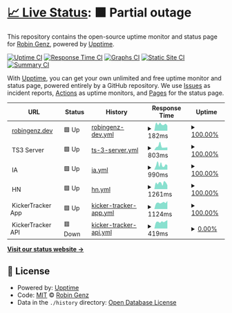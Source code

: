 # [📈 Live Status](https://robingenz.github.io/upptime): <!--live status--> **🟧 Partial outage**

This repository contains the open-source uptime monitor and status page for [Robin Genz](https://robingenz.dev), powered by [Upptime](https://github.com/upptime/upptime).

[![Uptime CI](https://github.com/robingenz/upptime/workflows/Uptime%20CI/badge.svg)](https://github.com/robingenz/upptime/actions?query=workflow%3A%22Uptime+CI%22)
[![Response Time CI](https://github.com/robingenz/upptime/workflows/Response%20Time%20CI/badge.svg)](https://github.com/robingenz/upptime/actions?query=workflow%3A%22Response+Time+CI%22)
[![Graphs CI](https://github.com/robingenz/upptime/workflows/Graphs%20CI/badge.svg)](https://github.com/robingenz/upptime/actions?query=workflow%3A%22Graphs+CI%22)
[![Static Site CI](https://github.com/robingenz/upptime/workflows/Static%20Site%20CI/badge.svg)](https://github.com/robingenz/upptime/actions?query=workflow%3A%22Static+Site+CI%22)
[![Summary CI](https://github.com/robingenz/upptime/workflows/Summary%20CI/badge.svg)](https://github.com/robingenz/upptime/actions?query=workflow%3A%22Summary+CI%22)

With [Upptime](https://upptime.js.org), you can get your own unlimited and free uptime monitor and status page, powered entirely by a GitHub repository. We use [Issues](https://github.com/robingenz/upptime/issues) as incident reports, [Actions](https://github.com/robingenz/upptime/actions) as uptime monitors, and [Pages](https://robingenz.github.io/upptime) for the status page.

<!--start: status pages-->
<!-- This summary is generated by Upptime (https://github.com/upptime/upptime) -->
<!-- Do not edit this manually, your changes will be overwritten -->
<!-- prettier-ignore -->
| URL | Status | History | Response Time | Uptime |
| --- | ------ | ------- | ------------- | ------ |
| <img alt="" src="https://icons.duckduckgo.com/ip3/robingenz.dev.ico" height="13"> [robingenz.dev](https://robingenz.dev/) | 🟩 Up | [robingenz-dev.yml](https://github.com/robingenz/upptime/commits/HEAD/history/robingenz-dev.yml) | <details><summary><img alt="Response time graph" src="./graphs/robingenz-dev/response-time-week.png" height="20"> 182ms</summary><br><a href="https://robingenz.github.io/upptime/history/robingenz-dev"><img alt="Response time 1277" src="https://img.shields.io/endpoint?url=https%3A%2F%2Fraw.githubusercontent.com%2Frobingenz%2Fupptime%2FHEAD%2Fapi%2Frobingenz-dev%2Fresponse-time.json"></a><br><a href="https://robingenz.github.io/upptime/history/robingenz-dev"><img alt="24-hour response time 226" src="https://img.shields.io/endpoint?url=https%3A%2F%2Fraw.githubusercontent.com%2Frobingenz%2Fupptime%2FHEAD%2Fapi%2Frobingenz-dev%2Fresponse-time-day.json"></a><br><a href="https://robingenz.github.io/upptime/history/robingenz-dev"><img alt="7-day response time 182" src="https://img.shields.io/endpoint?url=https%3A%2F%2Fraw.githubusercontent.com%2Frobingenz%2Fupptime%2FHEAD%2Fapi%2Frobingenz-dev%2Fresponse-time-week.json"></a><br><a href="https://robingenz.github.io/upptime/history/robingenz-dev"><img alt="30-day response time 193" src="https://img.shields.io/endpoint?url=https%3A%2F%2Fraw.githubusercontent.com%2Frobingenz%2Fupptime%2FHEAD%2Fapi%2Frobingenz-dev%2Fresponse-time-month.json"></a><br><a href="https://robingenz.github.io/upptime/history/robingenz-dev"><img alt="1-year response time 1258" src="https://img.shields.io/endpoint?url=https%3A%2F%2Fraw.githubusercontent.com%2Frobingenz%2Fupptime%2FHEAD%2Fapi%2Frobingenz-dev%2Fresponse-time-year.json"></a></details> | <details><summary><a href="https://robingenz.github.io/upptime/history/robingenz-dev">100.00%</a></summary><a href="https://robingenz.github.io/upptime/history/robingenz-dev"><img alt="All-time uptime 99.91%" src="https://img.shields.io/endpoint?url=https%3A%2F%2Fraw.githubusercontent.com%2Frobingenz%2Fupptime%2FHEAD%2Fapi%2Frobingenz-dev%2Fuptime.json"></a><br><a href="https://robingenz.github.io/upptime/history/robingenz-dev"><img alt="24-hour uptime 100.00%" src="https://img.shields.io/endpoint?url=https%3A%2F%2Fraw.githubusercontent.com%2Frobingenz%2Fupptime%2FHEAD%2Fapi%2Frobingenz-dev%2Fuptime-day.json"></a><br><a href="https://robingenz.github.io/upptime/history/robingenz-dev"><img alt="7-day uptime 100.00%" src="https://img.shields.io/endpoint?url=https%3A%2F%2Fraw.githubusercontent.com%2Frobingenz%2Fupptime%2FHEAD%2Fapi%2Frobingenz-dev%2Fuptime-week.json"></a><br><a href="https://robingenz.github.io/upptime/history/robingenz-dev"><img alt="30-day uptime 100.00%" src="https://img.shields.io/endpoint?url=https%3A%2F%2Fraw.githubusercontent.com%2Frobingenz%2Fupptime%2FHEAD%2Fapi%2Frobingenz-dev%2Fuptime-month.json"></a><br><a href="https://robingenz.github.io/upptime/history/robingenz-dev"><img alt="1-year uptime 99.84%" src="https://img.shields.io/endpoint?url=https%3A%2F%2Fraw.githubusercontent.com%2Frobingenz%2Fupptime%2FHEAD%2Fapi%2Frobingenz-dev%2Fuptime-year.json"></a></details>
| <img alt="" src="https://icons.duckduckgo.com/ip3/null.ico" height="13"> TS3 Server | 🟩 Up | [ts-3-server.yml](https://github.com/robingenz/upptime/commits/HEAD/history/ts-3-server.yml) | <details><summary><img alt="Response time graph" src="./graphs/ts-3-server/response-time-week.png" height="20"> 803ms</summary><br><a href="https://robingenz.github.io/upptime/history/ts-3-server"><img alt="Response time 1608" src="https://img.shields.io/endpoint?url=https%3A%2F%2Fraw.githubusercontent.com%2Frobingenz%2Fupptime%2FHEAD%2Fapi%2Fts-3-server%2Fresponse-time.json"></a><br><a href="https://robingenz.github.io/upptime/history/ts-3-server"><img alt="24-hour response time 1516" src="https://img.shields.io/endpoint?url=https%3A%2F%2Fraw.githubusercontent.com%2Frobingenz%2Fupptime%2FHEAD%2Fapi%2Fts-3-server%2Fresponse-time-day.json"></a><br><a href="https://robingenz.github.io/upptime/history/ts-3-server"><img alt="7-day response time 803" src="https://img.shields.io/endpoint?url=https%3A%2F%2Fraw.githubusercontent.com%2Frobingenz%2Fupptime%2FHEAD%2Fapi%2Fts-3-server%2Fresponse-time-week.json"></a><br><a href="https://robingenz.github.io/upptime/history/ts-3-server"><img alt="30-day response time 1082" src="https://img.shields.io/endpoint?url=https%3A%2F%2Fraw.githubusercontent.com%2Frobingenz%2Fupptime%2FHEAD%2Fapi%2Fts-3-server%2Fresponse-time-month.json"></a><br><a href="https://robingenz.github.io/upptime/history/ts-3-server"><img alt="1-year response time 1636" src="https://img.shields.io/endpoint?url=https%3A%2F%2Fraw.githubusercontent.com%2Frobingenz%2Fupptime%2FHEAD%2Fapi%2Fts-3-server%2Fresponse-time-year.json"></a></details> | <details><summary><a href="https://robingenz.github.io/upptime/history/ts-3-server">100.00%</a></summary><a href="https://robingenz.github.io/upptime/history/ts-3-server"><img alt="All-time uptime 97.47%" src="https://img.shields.io/endpoint?url=https%3A%2F%2Fraw.githubusercontent.com%2Frobingenz%2Fupptime%2FHEAD%2Fapi%2Fts-3-server%2Fuptime.json"></a><br><a href="https://robingenz.github.io/upptime/history/ts-3-server"><img alt="24-hour uptime 100.00%" src="https://img.shields.io/endpoint?url=https%3A%2F%2Fraw.githubusercontent.com%2Frobingenz%2Fupptime%2FHEAD%2Fapi%2Fts-3-server%2Fuptime-day.json"></a><br><a href="https://robingenz.github.io/upptime/history/ts-3-server"><img alt="7-day uptime 100.00%" src="https://img.shields.io/endpoint?url=https%3A%2F%2Fraw.githubusercontent.com%2Frobingenz%2Fupptime%2FHEAD%2Fapi%2Fts-3-server%2Fuptime-week.json"></a><br><a href="https://robingenz.github.io/upptime/history/ts-3-server"><img alt="30-day uptime 100.00%" src="https://img.shields.io/endpoint?url=https%3A%2F%2Fraw.githubusercontent.com%2Frobingenz%2Fupptime%2FHEAD%2Fapi%2Fts-3-server%2Fuptime-month.json"></a><br><a href="https://robingenz.github.io/upptime/history/ts-3-server"><img alt="1-year uptime 100.00%" src="https://img.shields.io/endpoint?url=https%3A%2F%2Fraw.githubusercontent.com%2Frobingenz%2Fupptime%2FHEAD%2Fapi%2Fts-3-server%2Fuptime-year.json"></a></details>
| <img alt="" src="https://icons.duckduckgo.com/ip3/null.ico" height="13"> IA | 🟩 Up | [ia.yml](https://github.com/robingenz/upptime/commits/HEAD/history/ia.yml) | <details><summary><img alt="Response time graph" src="./graphs/ia/response-time-week.png" height="20"> 990ms</summary><br><a href="https://robingenz.github.io/upptime/history/ia"><img alt="Response time 935" src="https://img.shields.io/endpoint?url=https%3A%2F%2Fraw.githubusercontent.com%2Frobingenz%2Fupptime%2FHEAD%2Fapi%2Fia%2Fresponse-time.json"></a><br><a href="https://robingenz.github.io/upptime/history/ia"><img alt="24-hour response time 1012" src="https://img.shields.io/endpoint?url=https%3A%2F%2Fraw.githubusercontent.com%2Frobingenz%2Fupptime%2FHEAD%2Fapi%2Fia%2Fresponse-time-day.json"></a><br><a href="https://robingenz.github.io/upptime/history/ia"><img alt="7-day response time 990" src="https://img.shields.io/endpoint?url=https%3A%2F%2Fraw.githubusercontent.com%2Frobingenz%2Fupptime%2FHEAD%2Fapi%2Fia%2Fresponse-time-week.json"></a><br><a href="https://robingenz.github.io/upptime/history/ia"><img alt="30-day response time 1108" src="https://img.shields.io/endpoint?url=https%3A%2F%2Fraw.githubusercontent.com%2Frobingenz%2Fupptime%2FHEAD%2Fapi%2Fia%2Fresponse-time-month.json"></a><br><a href="https://robingenz.github.io/upptime/history/ia"><img alt="1-year response time 941" src="https://img.shields.io/endpoint?url=https%3A%2F%2Fraw.githubusercontent.com%2Frobingenz%2Fupptime%2FHEAD%2Fapi%2Fia%2Fresponse-time-year.json"></a></details> | <details><summary><a href="https://robingenz.github.io/upptime/history/ia">100.00%</a></summary><a href="https://robingenz.github.io/upptime/history/ia"><img alt="All-time uptime 99.95%" src="https://img.shields.io/endpoint?url=https%3A%2F%2Fraw.githubusercontent.com%2Frobingenz%2Fupptime%2FHEAD%2Fapi%2Fia%2Fuptime.json"></a><br><a href="https://robingenz.github.io/upptime/history/ia"><img alt="24-hour uptime 100.00%" src="https://img.shields.io/endpoint?url=https%3A%2F%2Fraw.githubusercontent.com%2Frobingenz%2Fupptime%2FHEAD%2Fapi%2Fia%2Fuptime-day.json"></a><br><a href="https://robingenz.github.io/upptime/history/ia"><img alt="7-day uptime 100.00%" src="https://img.shields.io/endpoint?url=https%3A%2F%2Fraw.githubusercontent.com%2Frobingenz%2Fupptime%2FHEAD%2Fapi%2Fia%2Fuptime-week.json"></a><br><a href="https://robingenz.github.io/upptime/history/ia"><img alt="30-day uptime 99.36%" src="https://img.shields.io/endpoint?url=https%3A%2F%2Fraw.githubusercontent.com%2Frobingenz%2Fupptime%2FHEAD%2Fapi%2Fia%2Fuptime-month.json"></a><br><a href="https://robingenz.github.io/upptime/history/ia"><img alt="1-year uptime 99.93%" src="https://img.shields.io/endpoint?url=https%3A%2F%2Fraw.githubusercontent.com%2Frobingenz%2Fupptime%2FHEAD%2Fapi%2Fia%2Fuptime-year.json"></a></details>
| <img alt="" src="https://icons.duckduckgo.com/ip3/null.ico" height="13"> HN | 🟩 Up | [hn.yml](https://github.com/robingenz/upptime/commits/HEAD/history/hn.yml) | <details><summary><img alt="Response time graph" src="./graphs/hn/response-time-week.png" height="20"> 1261ms</summary><br><a href="https://robingenz.github.io/upptime/history/hn"><img alt="Response time 1545" src="https://img.shields.io/endpoint?url=https%3A%2F%2Fraw.githubusercontent.com%2Frobingenz%2Fupptime%2FHEAD%2Fapi%2Fhn%2Fresponse-time.json"></a><br><a href="https://robingenz.github.io/upptime/history/hn"><img alt="24-hour response time 1798" src="https://img.shields.io/endpoint?url=https%3A%2F%2Fraw.githubusercontent.com%2Frobingenz%2Fupptime%2FHEAD%2Fapi%2Fhn%2Fresponse-time-day.json"></a><br><a href="https://robingenz.github.io/upptime/history/hn"><img alt="7-day response time 1261" src="https://img.shields.io/endpoint?url=https%3A%2F%2Fraw.githubusercontent.com%2Frobingenz%2Fupptime%2FHEAD%2Fapi%2Fhn%2Fresponse-time-week.json"></a><br><a href="https://robingenz.github.io/upptime/history/hn"><img alt="30-day response time 1579" src="https://img.shields.io/endpoint?url=https%3A%2F%2Fraw.githubusercontent.com%2Frobingenz%2Fupptime%2FHEAD%2Fapi%2Fhn%2Fresponse-time-month.json"></a><br><a href="https://robingenz.github.io/upptime/history/hn"><img alt="1-year response time 1433" src="https://img.shields.io/endpoint?url=https%3A%2F%2Fraw.githubusercontent.com%2Frobingenz%2Fupptime%2FHEAD%2Fapi%2Fhn%2Fresponse-time-year.json"></a></details> | <details><summary><a href="https://robingenz.github.io/upptime/history/hn">100.00%</a></summary><a href="https://robingenz.github.io/upptime/history/hn"><img alt="All-time uptime 99.94%" src="https://img.shields.io/endpoint?url=https%3A%2F%2Fraw.githubusercontent.com%2Frobingenz%2Fupptime%2FHEAD%2Fapi%2Fhn%2Fuptime.json"></a><br><a href="https://robingenz.github.io/upptime/history/hn"><img alt="24-hour uptime 100.00%" src="https://img.shields.io/endpoint?url=https%3A%2F%2Fraw.githubusercontent.com%2Frobingenz%2Fupptime%2FHEAD%2Fapi%2Fhn%2Fuptime-day.json"></a><br><a href="https://robingenz.github.io/upptime/history/hn"><img alt="7-day uptime 100.00%" src="https://img.shields.io/endpoint?url=https%3A%2F%2Fraw.githubusercontent.com%2Frobingenz%2Fupptime%2FHEAD%2Fapi%2Fhn%2Fuptime-week.json"></a><br><a href="https://robingenz.github.io/upptime/history/hn"><img alt="30-day uptime 99.36%" src="https://img.shields.io/endpoint?url=https%3A%2F%2Fraw.githubusercontent.com%2Frobingenz%2Fupptime%2FHEAD%2Fapi%2Fhn%2Fuptime-month.json"></a><br><a href="https://robingenz.github.io/upptime/history/hn"><img alt="1-year uptime 99.94%" src="https://img.shields.io/endpoint?url=https%3A%2F%2Fraw.githubusercontent.com%2Frobingenz%2Fupptime%2FHEAD%2Fapi%2Fhn%2Fuptime-year.json"></a></details>
| <img alt="" src="https://icons.duckduckgo.com/ip3/null.ico" height="13"> KickerTracker App | 🟩 Up | [kicker-tracker-app.yml](https://github.com/robingenz/upptime/commits/HEAD/history/kicker-tracker-app.yml) | <details><summary><img alt="Response time graph" src="./graphs/kicker-tracker-app/response-time-week.png" height="20"> 1124ms</summary><br><a href="https://robingenz.github.io/upptime/history/kicker-tracker-app"><img alt="Response time 1477" src="https://img.shields.io/endpoint?url=https%3A%2F%2Fraw.githubusercontent.com%2Frobingenz%2Fupptime%2FHEAD%2Fapi%2Fkicker-tracker-app%2Fresponse-time.json"></a><br><a href="https://robingenz.github.io/upptime/history/kicker-tracker-app"><img alt="24-hour response time 1561" src="https://img.shields.io/endpoint?url=https%3A%2F%2Fraw.githubusercontent.com%2Frobingenz%2Fupptime%2FHEAD%2Fapi%2Fkicker-tracker-app%2Fresponse-time-day.json"></a><br><a href="https://robingenz.github.io/upptime/history/kicker-tracker-app"><img alt="7-day response time 1124" src="https://img.shields.io/endpoint?url=https%3A%2F%2Fraw.githubusercontent.com%2Frobingenz%2Fupptime%2FHEAD%2Fapi%2Fkicker-tracker-app%2Fresponse-time-week.json"></a><br><a href="https://robingenz.github.io/upptime/history/kicker-tracker-app"><img alt="30-day response time 1544" src="https://img.shields.io/endpoint?url=https%3A%2F%2Fraw.githubusercontent.com%2Frobingenz%2Fupptime%2FHEAD%2Fapi%2Fkicker-tracker-app%2Fresponse-time-month.json"></a><br><a href="https://robingenz.github.io/upptime/history/kicker-tracker-app"><img alt="1-year response time 1559" src="https://img.shields.io/endpoint?url=https%3A%2F%2Fraw.githubusercontent.com%2Frobingenz%2Fupptime%2FHEAD%2Fapi%2Fkicker-tracker-app%2Fresponse-time-year.json"></a></details> | <details><summary><a href="https://robingenz.github.io/upptime/history/kicker-tracker-app">100.00%</a></summary><a href="https://robingenz.github.io/upptime/history/kicker-tracker-app"><img alt="All-time uptime 99.92%" src="https://img.shields.io/endpoint?url=https%3A%2F%2Fraw.githubusercontent.com%2Frobingenz%2Fupptime%2FHEAD%2Fapi%2Fkicker-tracker-app%2Fuptime.json"></a><br><a href="https://robingenz.github.io/upptime/history/kicker-tracker-app"><img alt="24-hour uptime 100.00%" src="https://img.shields.io/endpoint?url=https%3A%2F%2Fraw.githubusercontent.com%2Frobingenz%2Fupptime%2FHEAD%2Fapi%2Fkicker-tracker-app%2Fuptime-day.json"></a><br><a href="https://robingenz.github.io/upptime/history/kicker-tracker-app"><img alt="7-day uptime 100.00%" src="https://img.shields.io/endpoint?url=https%3A%2F%2Fraw.githubusercontent.com%2Frobingenz%2Fupptime%2FHEAD%2Fapi%2Fkicker-tracker-app%2Fuptime-week.json"></a><br><a href="https://robingenz.github.io/upptime/history/kicker-tracker-app"><img alt="30-day uptime 99.84%" src="https://img.shields.io/endpoint?url=https%3A%2F%2Fraw.githubusercontent.com%2Frobingenz%2Fupptime%2FHEAD%2Fapi%2Fkicker-tracker-app%2Fuptime-month.json"></a><br><a href="https://robingenz.github.io/upptime/history/kicker-tracker-app"><img alt="1-year uptime 99.81%" src="https://img.shields.io/endpoint?url=https%3A%2F%2Fraw.githubusercontent.com%2Frobingenz%2Fupptime%2FHEAD%2Fapi%2Fkicker-tracker-app%2Fuptime-year.json"></a></details>
| <img alt="" src="https://icons.duckduckgo.com/ip3/null.ico" height="13"> KickerTracker API | 🟥 Down | [kicker-tracker-api.yml](https://github.com/robingenz/upptime/commits/HEAD/history/kicker-tracker-api.yml) | <details><summary><img alt="Response time graph" src="./graphs/kicker-tracker-api/response-time-week.png" height="20"> 419ms</summary><br><a href="https://robingenz.github.io/upptime/history/kicker-tracker-api"><img alt="Response time 414" src="https://img.shields.io/endpoint?url=https%3A%2F%2Fraw.githubusercontent.com%2Frobingenz%2Fupptime%2FHEAD%2Fapi%2Fkicker-tracker-api%2Fresponse-time.json"></a><br><a href="https://robingenz.github.io/upptime/history/kicker-tracker-api"><img alt="24-hour response time 561" src="https://img.shields.io/endpoint?url=https%3A%2F%2Fraw.githubusercontent.com%2Frobingenz%2Fupptime%2FHEAD%2Fapi%2Fkicker-tracker-api%2Fresponse-time-day.json"></a><br><a href="https://robingenz.github.io/upptime/history/kicker-tracker-api"><img alt="7-day response time 419" src="https://img.shields.io/endpoint?url=https%3A%2F%2Fraw.githubusercontent.com%2Frobingenz%2Fupptime%2FHEAD%2Fapi%2Fkicker-tracker-api%2Fresponse-time-week.json"></a><br><a href="https://robingenz.github.io/upptime/history/kicker-tracker-api"><img alt="30-day response time 434" src="https://img.shields.io/endpoint?url=https%3A%2F%2Fraw.githubusercontent.com%2Frobingenz%2Fupptime%2FHEAD%2Fapi%2Fkicker-tracker-api%2Fresponse-time-month.json"></a><br><a href="https://robingenz.github.io/upptime/history/kicker-tracker-api"><img alt="1-year response time 404" src="https://img.shields.io/endpoint?url=https%3A%2F%2Fraw.githubusercontent.com%2Frobingenz%2Fupptime%2FHEAD%2Fapi%2Fkicker-tracker-api%2Fresponse-time-year.json"></a></details> | <details><summary><a href="https://robingenz.github.io/upptime/history/kicker-tracker-api">0.00%</a></summary><a href="https://robingenz.github.io/upptime/history/kicker-tracker-api"><img alt="All-time uptime 56.62%" src="https://img.shields.io/endpoint?url=https%3A%2F%2Fraw.githubusercontent.com%2Frobingenz%2Fupptime%2FHEAD%2Fapi%2Fkicker-tracker-api%2Fuptime.json"></a><br><a href="https://robingenz.github.io/upptime/history/kicker-tracker-api"><img alt="24-hour uptime 0.00%" src="https://img.shields.io/endpoint?url=https%3A%2F%2Fraw.githubusercontent.com%2Frobingenz%2Fupptime%2FHEAD%2Fapi%2Fkicker-tracker-api%2Fuptime-day.json"></a><br><a href="https://robingenz.github.io/upptime/history/kicker-tracker-api"><img alt="7-day uptime 0.00%" src="https://img.shields.io/endpoint?url=https%3A%2F%2Fraw.githubusercontent.com%2Frobingenz%2Fupptime%2FHEAD%2Fapi%2Fkicker-tracker-api%2Fuptime-week.json"></a><br><a href="https://robingenz.github.io/upptime/history/kicker-tracker-api"><img alt="30-day uptime 0.00%" src="https://img.shields.io/endpoint?url=https%3A%2F%2Fraw.githubusercontent.com%2Frobingenz%2Fupptime%2FHEAD%2Fapi%2Fkicker-tracker-api%2Fuptime-month.json"></a><br><a href="https://robingenz.github.io/upptime/history/kicker-tracker-api"><img alt="1-year uptime 0.00%" src="https://img.shields.io/endpoint?url=https%3A%2F%2Fraw.githubusercontent.com%2Frobingenz%2Fupptime%2FHEAD%2Fapi%2Fkicker-tracker-api%2Fuptime-year.json"></a></details>

<!--end: status pages-->

[**Visit our status website →**](https://robingenz.github.io/upptime)

## 📄 License

- Powered by: [Upptime](https://github.com/upptime/upptime)
- Code: [MIT](./LICENSE) © [Robin Genz](https://robingenz.dev)
- Data in the `./history` directory: [Open Database License](https://opendatacommons.org/licenses/odbl/1-0/)
